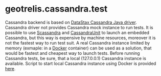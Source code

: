 # geotrelis.cassandra.test

Cassandra backend is based on [DataStax Cassandra Java driver](https://github.com/datastax/java-driver). 
Cassandra driver not provides Cassandra mock instance to run tests. It is possible to use [Scassandra](https://github.com/scassandra/scassandra-server) 
and [CassandraUnit](https://github.com/jsevellec/cassandra-unit) to launch an embedded Cassandra, but this way is expensive by machine resources, 
moreover it is not the fastest way to run test suit. A real Cassandra instance limited by memory (exmaple: in 
a [Docker](https://www.docker.com/) container) can be used as a solution, that would be fastest and cheapest way to launch tests. Before running Cassandra tests, be sure, that a local (127.0.0.1) 
Cassandra instance is available. Script to start local Cassandra instance using Docker is provided [here](https://github.com/pomadchin/geotrellis/blob/feature/cassandra-nmr/scripts/cassandraTestDB.sh).
